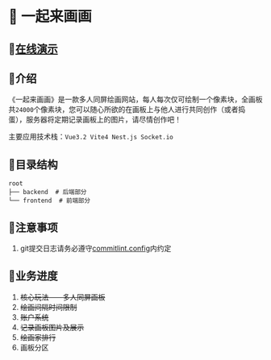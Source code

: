 # 🎨 一起来画画

## 🎈[在线演示](https://aring.cc/draw-together)

## 📖介绍
《一起来画画》是一款多人同屏绘画网站，每人每次仅可绘制一个像素块，全画板共`24000`个像素块，您可以随心所欲的在画板上与他人进行共同创作（或者捣蛋），服务器将定期记录画板上的图片，请尽情创作吧！

主要应用技术栈：`Vue3.2 Vite4 Nest.js Socket.io`

## 📃目录结构
```
root
├── backend  # 后端部分
└── frontend  # 前端部分
```

## 🧨注意事项
1. git提交日志请务必遵守[commitlint.config](/commitlint.config.js)内约定

## 📔业务进度
1. ~~核心玩法——多人同屏画板~~
2. ~~绘画间隔时间限制~~
3. ~~账户系统~~
4. ~~记录画板图片及展示~~
5. ~~绘画家排行~~
6. 画板分区